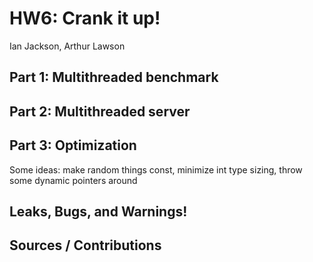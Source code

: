 # HW6: Crank it up!
Ian Jackson, Arthur Lawson

## Part 1: Multithreaded benchmark


## Part 2: Multithreaded server

## Part 3: Optimization
Some ideas: make random things const, minimize int type sizing, throw some dynamic pointers around 

## Leaks, Bugs, and Warnings!

## Sources / Contributions
